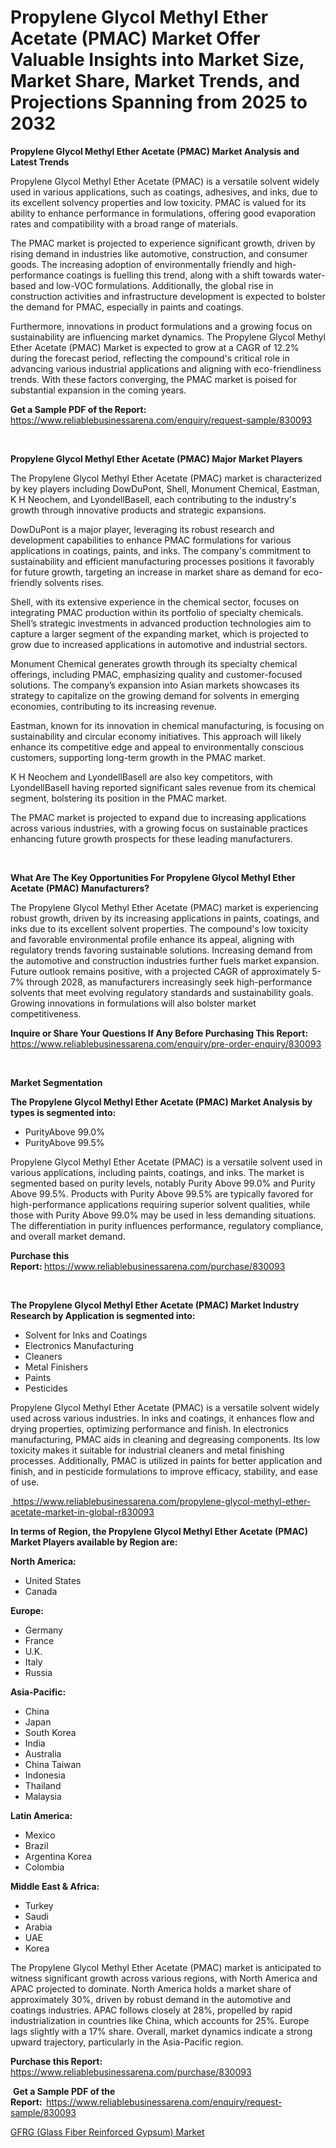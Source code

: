 <p><h1>Propylene Glycol Methyl Ether Acetate (PMAC) Market Offer Valuable Insights into Market Size, Market Share, Market Trends, and Projections Spanning from 2025 to 2032</h1></p><p><strong>Propylene Glycol Methyl Ether Acetate (PMAC) Market Analysis and Latest Trends</strong></p>
<p><p>Propylene Glycol Methyl Ether Acetate (PMAC) is a versatile solvent widely used in various applications, such as coatings, adhesives, and inks, due to its excellent solvency properties and low toxicity. PMAC is valued for its ability to enhance performance in formulations, offering good evaporation rates and compatibility with a broad range of materials.</p><p>The PMAC market is projected to experience significant growth, driven by rising demand in industries like automotive, construction, and consumer goods. The increasing adoption of environmentally friendly and high-performance coatings is fuelling this trend, along with a shift towards water-based and low-VOC formulations. Additionally, the global rise in construction activities and infrastructure development is expected to bolster the demand for PMAC, especially in paints and coatings.</p><p>Furthermore, innovations in product formulations and a growing focus on sustainability are influencing market dynamics. The Propylene Glycol Methyl Ether Acetate (PMAC) Market is expected to grow at a CAGR of 12.2% during the forecast period, reflecting the compound's critical role in advancing various industrial applications and aligning with eco-friendliness trends. With these factors converging, the PMAC market is poised for substantial expansion in the coming years.</p></p>
<p><strong>Get a Sample PDF of the Report:&nbsp;</strong> <a href="https://www.reliablebusinessarena.com/enquiry/request-sample/830093?utm_campaign=2469&utm_medium=2&utm_source=Github&utm_content=ia&utm_term=15022025&utm_id=propylene-glycol-methyl-ether-acetate-pmac">https://www.reliablebusinessarena.com/enquiry/request-sample/830093</a></p>
<p>&nbsp;</p>
<p><strong>Propylene Glycol Methyl Ether Acetate (PMAC) Major Market Players</strong></p>
<p><p>The Propylene Glycol Methyl Ether Acetate (PMAC) market is characterized by key players including DowDuPont, Shell, Monument Chemical, Eastman, K H Neochem, and LyondellBasell, each contributing to the industry's growth through innovative products and strategic expansions. </p><p>DowDuPont is a major player, leveraging its robust research and development capabilities to enhance PMAC formulations for various applications in coatings, paints, and inks. The company's commitment to sustainability and efficient manufacturing processes positions it favorably for future growth, targeting an increase in market share as demand for eco-friendly solvents rises.</p><p>Shell, with its extensive experience in the chemical sector, focuses on integrating PMAC production within its portfolio of specialty chemicals. Shell’s strategic investments in advanced production technologies aim to capture a larger segment of the expanding market, which is projected to grow due to increased applications in automotive and industrial sectors.</p><p>Monument Chemical generates growth through its specialty chemical offerings, including PMAC, emphasizing quality and customer-focused solutions. The company’s expansion into Asian markets showcases its strategy to capitalize on the growing demand for solvents in emerging economies, contributing to its increasing revenue.</p><p>Eastman, known for its innovation in chemical manufacturing, is focusing on sustainability and circular economy initiatives. This approach will likely enhance its competitive edge and appeal to environmentally conscious customers, supporting long-term growth in the PMAC market.</p><p>K H Neochem and LyondellBasell are also key competitors, with LyondellBasell having reported significant sales revenue from its chemical segment, bolstering its position in the PMAC market.</p><p>The PMAC market is projected to expand due to increasing applications across various industries, with a growing focus on sustainable practices enhancing future growth prospects for these leading manufacturers.</p></p>
<p>&nbsp;</p>
<p><strong>What Are The Key Opportunities For Propylene Glycol Methyl Ether Acetate (PMAC) Manufacturers?</strong></p>
<p><p>The Propylene Glycol Methyl Ether Acetate (PMAC) market is experiencing robust growth, driven by its increasing applications in paints, coatings, and inks due to its excellent solvent properties. The compound's low toxicity and favorable environmental profile enhance its appeal, aligning with regulatory trends favoring sustainable solutions. Increasing demand from the automotive and construction industries further fuels market expansion. Future outlook remains positive, with a projected CAGR of approximately 5-7% through 2028, as manufacturers increasingly seek high-performance solvents that meet evolving regulatory standards and sustainability goals. Growing innovations in formulations will also bolster market competitiveness.</p></p>
<p><strong>Inquire or Share Your Questions If Any Before Purchasing This Report:</strong> <a href="https://www.reliablebusinessarena.com/enquiry/pre-order-enquiry/830093?utm_campaign=2469&utm_medium=2&utm_source=Github&utm_content=ia&utm_term=15022025&utm_id=propylene-glycol-methyl-ether-acetate-pmac">https://www.reliablebusinessarena.com/enquiry/pre-order-enquiry/830093</a></p>
<p>&nbsp;</p>
<p><strong>Market Segmentation</strong></p>
<p><strong>The Propylene Glycol Methyl Ether Acetate (PMAC) Market Analysis by types is segmented into:</strong></p>
<p><ul><li>PurityAbove 99.0%</li><li>PurityAbove 99.5%</li></ul></p>
<p><p>Propylene Glycol Methyl Ether Acetate (PMAC) is a versatile solvent used in various applications, including paints, coatings, and inks. The market is segmented based on purity levels, notably Purity Above 99.0% and Purity Above 99.5%. Products with Purity Above 99.5% are typically favored for high-performance applications requiring superior solvent qualities, while those with Purity Above 99.0% may be used in less demanding situations. The differentiation in purity influences performance, regulatory compliance, and overall market demand.</p></p>
<p><strong>Purchase this Report:&nbsp;</strong><a href="https://www.reliablebusinessarena.com/purchase/830093?utm_campaign=2469&utm_medium=2&utm_source=Github&utm_content=ia&utm_term=15022025&utm_id=propylene-glycol-methyl-ether-acetate-pmac">https://www.reliablebusinessarena.com/purchase/830093</a></p>
<p>&nbsp;</p>
<p><strong>The Propylene Glycol Methyl Ether Acetate (PMAC) Market Industry Research by Application is segmented into:</strong></p>
<p><ul><li>Solvent for Inks and Coatings</li><li>Electronics Manufacturing</li><li>Cleaners</li><li>Metal Finishers</li><li>Paints</li><li>Pesticides</li></ul></p>
<p><p>Propylene Glycol Methyl Ether Acetate (PMAC) is a versatile solvent widely used across various industries. In inks and coatings, it enhances flow and drying properties, optimizing performance and finish. In electronics manufacturing, PMAC aids in cleaning and degreasing components. Its low toxicity makes it suitable for industrial cleaners and metal finishing processes. Additionally, PMAC is utilized in paints for better application and finish, and in pesticide formulations to improve efficacy, stability, and ease of use.</p></p>
<p><a href="https://www.reliablebusinessarena.com/propylene-glycol-methyl-ether-acetate-market-in-global-r830093?utm_campaign=2469&utm_medium=2&utm_source=Github&utm_content=ia&utm_term=15022025&utm_id=propylene-glycol-methyl-ether-acetate-pmac">&nbsp;https://www.reliablebusinessarena.com/propylene-glycol-methyl-ether-acetate-market-in-global-r830093</a></p>
<p><strong>In terms of Region, the Propylene Glycol Methyl Ether Acetate (PMAC) Market Players available by Region are:</strong></p>
<p>
    <p> <strong> North America: </strong>
        <ul>
            <li>United States</li>
            <li>Canada</li>
        </ul>
        </p> 
    <p> <strong> Europe: </strong>
        <ul>
            <li>Germany</li>
            <li>France</li>
            <li>U.K.</li>
            <li>Italy</li>
            <li>Russia</li>
        </ul>
        </p> 
    <p> <strong> Asia-Pacific: </strong>
        <ul>
            <li>China</li>
            <li>Japan</li>
            <li>South Korea</li>
            <li>India</li>
            <li>Australia</li>
            <li>China Taiwan</li>
            <li>Indonesia</li>
            <li>Thailand</li>
            <li>Malaysia</li>
        </ul>
        </p> 
    <p> <strong> Latin America: </strong>
        <ul>
            <li>Mexico</li>
            <li>Brazil</li>
            <li>Argentina Korea</li>
            <li>Colombia</li>
        </ul>
        </p> 
    <p> <strong> Middle East & Africa: </strong>
        <ul>
            <li>Turkey</li>
            <li>Saudi</li>
            <li>Arabia</li>
            <li>UAE</li>
            <li>Korea</li>
        </ul>
    </p>
    </p>
<p><p>The Propylene Glycol Methyl Ether Acetate (PMAC) market is anticipated to witness significant growth across various regions, with North America and APAC projected to dominate. North America holds a market share of approximately 30%, driven by robust demand in the automotive and coatings industries. APAC follows closely at 28%, propelled by rapid industrialization in countries like China, which accounts for 25%. Europe lags slightly with a 17% share. Overall, market dynamics indicate a strong upward trajectory, particularly in the Asia-Pacific region.</p></p>
<p><strong>Purchase this Report: </strong><a href="https://www.reliablebusinessarena.com/purchase/830093?utm_campaign=2469&utm_medium=2&utm_source=Github&utm_content=ia&utm_term=15022025&utm_id=propylene-glycol-methyl-ether-acetate-pmac">https://www.reliablebusinessarena.com/purchase/830093</a></p>
<p>&nbsp;<strong>Get a Sample PDF of the Report:&nbsp;&nbsp;</strong><a href="https://www.reliablebusinessarena.com/enquiry/request-sample/830093?utm_campaign=2469&utm_medium=2&utm_source=Github&utm_content=ia&utm_term=15022025&utm_id=propylene-glycol-methyl-ether-acetate-pmac">https://www.reliablebusinessarena.com/enquiry/request-sample/830093</a></p>
<p><strong></strong></p>
<p><p><a href="https://github.com/rabiumofer/Market-Research-Report-List-1/blob/main/gfrg-glass-fiber-reinforced-gypsum-market.md?utm_campaign=2469&utm_medium=2&utm_source=Github&utm_content=ia&utm_term=15022025&utm_id=propylene-glycol-methyl-ether-acetate-pmac">GFRG (Glass Fiber Reinforced Gypsum) Market</a></p></p>